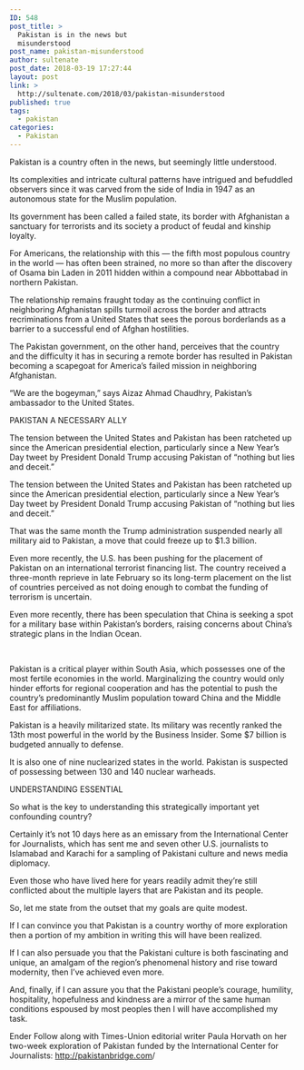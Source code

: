 ```yaml
---
ID: 548
post_title: >
  Pakistan is in the news but
  misunderstood
post_name: pakistan-misunderstood
author: sultenate
post_date: 2018-03-19 17:27:44
layout: post
link: >
  http://sultenate.com/2018/03/pakistan-misunderstood
published: true
tags:
  - pakistan
categories:
  - Pakistan
---
```

Pakistan is a country often in the news, but seemingly little understood.

Its complexities and intricate cultural patterns have intrigued and befuddled observers since it was carved from the side of India in 1947 as an autonomous state for the Muslim population.

Its government has been called a failed state, its border with Afghanistan a sanctuary for terrorists and its society a product of feudal and kinship loyalty.

For Americans, the relationship with this — the fifth most populous country in the world — has often been strained, no more so than after the discovery of Osama bin Laden in 2011 hidden within a compound near Abbottabad in northern Pakistan.

The relationship remains fraught today as the continuing conflict in neighboring Afghanistan spills turmoil across the border and attracts recriminations from a United States that sees the porous borderlands as a barrier to a successful end of Afghan hostilities.

The Pakistan government, on the other hand, perceives that the country and the difficulty it has in securing a remote border has resulted in Pakistan becoming a scapegoat for America’s failed mission in neighboring Afghanistan.

“We are the bogeyman,” says Aizaz Ahmad Chaudhry, Pakistan’s ambassador to the United States.

PAKISTAN A NECESSARY ALLY

The tension between the United States and Pakistan has been ratcheted up since the American presidential election, particularly since a New Year’s Day tweet by President Donald Trump accusing Pakistan of “nothing but lies and deceit.”

The tension between the United States and Pakistan has been ratcheted up since the American presidential election, particularly since a New Year’s Day tweet by President Donald Trump accusing Pakistan of “nothing but lies and deceit.”

That was the same month the Trump administration suspended nearly all military aid to Pakistan, a move that could freeze up to $1.3 billion.

Even more recently, the U.S. has been pushing for the placement of Pakistan on an international terrorist financing list. The country received a three-month reprieve in late February so its long-term placement on the list of countries perceived as not doing enough to combat the funding of terrorism is uncertain.

Even more recently, there has been speculation that China is seeking a spot for a military base within Pakistan’s borders, raising concerns about China’s strategic plans in the Indian Ocean.

&nbsp;

Pakistan is a critical player within South Asia, which possesses one of the most fertile economies in the world. Marginalizing the country would only hinder efforts for regional cooperation and has the potential to push the country’s predominantly Muslim population toward China and the Middle East for affiliations.

Pakistan is a heavily militarized state. Its military was recently ranked the 13th most powerful in the world by the Business Insider. Some $7 billion is budgeted annually to defense.

It is also one of nine nuclearized states in the world. Pakistan is suspected of possessing between 130 and 140 nuclear warheads.

UNDERSTANDING ESSENTIAL

So what is the key to understanding this strategically important yet confounding country?

Certainly it’s not 10 days here as an emissary from the International Center for Journalists, which has sent me and seven other U.S. journalists to Islamabad and Karachi for a sampling of Pakistani culture and news media diplomacy.

Even those who have lived here for years readily admit they’re still conflicted about the multiple layers that are Pakistan and its people.

So, let me state from the outset that my goals are quite modest.

If I can convince you that Pakistan is a country worthy of more exploration then a portion of my ambition in writing this will have been realized.

If I can also persuade you that the Pakistani culture is both fascinating and unique, an amalgam of the region’s phenomenal history and rise toward modernity, then I’ve achieved even more.

And, finally, if I can assure you that the Pakistani people’s courage, humility, hospitality, hopefulness and kindness are a mirror of the same human conditions espoused by most peoples then I will have accomplished my task.

Ender Follow along with Times-Union editorial writer Paula Horvath on her two-week exploration of Pakistan funded by the International Center for Journalists: <a href="http://pakistanbridge.com">http://pakistanbridge.com</a>/